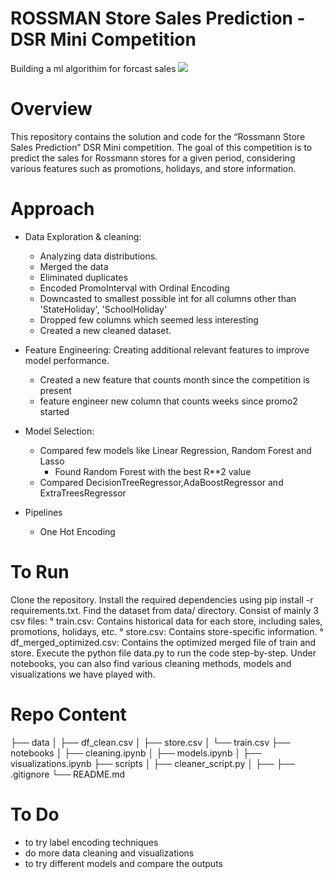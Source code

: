 # ROSSMAN Store Sales Prediction - DSR Mini Competition
Building a ml algorithim for forcast sales
![](assets/Rossmann.png)

# Overview
This repository contains the solution and code for the “Rossmann Store Sales Prediction” DSR Mini competition. The goal of this competition is to predict the sales for Rossmann stores for a given period, considering various features such as promotions, holidays, and store information.

# Approach
* Data Exploration & cleaning: 
    * Analyzing data distributions.
    * Merged the data 
    * Eliminated duplicates
    * Encoded PromoInterval with Ordinal Encoding
    * Downcasted to smallest possible int for all columns other than 'StateHoliday', 'SchoolHoliday'
    * Dropped few columns which seemed less interesting
    * Created a new cleaned dataset.
    
* Feature Engineering: Creating additional relevant features to improve model performance.
    * Created a new feature that counts month since the competition is present
    * feature engineer new column that counts weeks since promo2 started

* Model Selection: 
    * Compared few models like Linear Regression, Random Forest and Lasso
        - Found Random Forest with the best R**2 value
    * Compared DecisionTreeRegressor,AdaBoostRegressor and ExtraTreesRegressor
    
* Pipelines
    - One Hot Encoding

# To Run
Clone the repository.
Install the required dependencies using pip install -r requirements.txt.
Find the dataset from data/ directory. Consist of mainly 3 csv files:
    ° train.csv: Contains historical data for each store, including sales, promotions, holidays, etc.
    ° store.csv: Contains store-specific information.
    ° df_merged_optimized.csv: Contains the optimized merged file of train and store.
Execute the python file data.py to run the code step-by-step.
Under notebooks, you can also find various cleaning methods, models and visualizations we have played with.

# Repo Content
├── data
│   ├── df_clean.csv
│   ├── store.csv
│   └── train.csv
├── notebooks
│   ├── cleaning.ipynb
│   ├── models.ipynb
│   ├── visualizations.ipynb
├── scripts
│   ├── cleaner_script.py
│   ├── 
├── .gitignore
└── README.md

# To Do
- to try label encoding techniques
- do more data cleaning and visualizations
- to try different models and compare the outputs